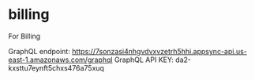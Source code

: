 # billing
For Billing


GraphQL endpoint: https://7sonzasi4nhgvdvxvzetrh5hhi.appsync-api.us-east-1.amazonaws.com/graphql
GraphQL API KEY: da2-kxsttu7eynft5chxs476a75xuq


